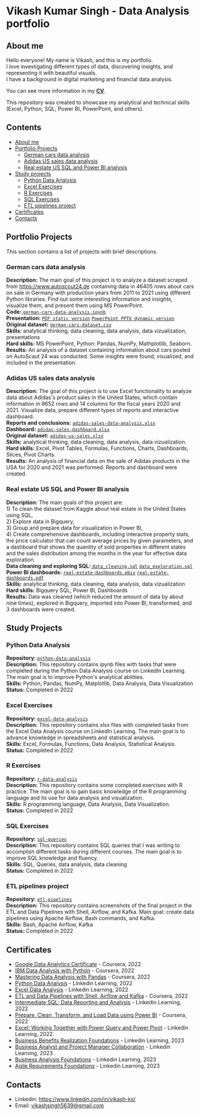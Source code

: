 # Vikash Kumar Singh - Data Analysis portfolio
## About me
Hello everyone! My name is Vikash, and this is my portfolio.<br>
I love investigating different types of data, discovering insights, and representing it with beautiful visuals.<br>
I have a background in digital marketing and financial data analysis.<br>

You can see more information in my [**CV**](https://github.com/vks5639/My_Portfolio/blob/main/Vikash_Resume.pdf).

This repository was created to showcase my analytical and technical skills (Excel, Python, SQL, Power BI, PowerPoint, and others).
## Contents
* [About me](#about-me)
* [Portfolio Projects](#portfolio-projects)
  - [German cars data analysis](#german-cars-data-analysis) 
  - [Adidas US sales data analysis](#adidas-us-sales-data-analysis)
  - [Real estate US SQL and Power BI analysis](#real-estate-us-sql-and-power-bi-analysis)
* [Study projects](#study-projects)
  - [Python Data Analysis](#python-data-analysis)
  - [Excel Exercises](#excel-exercises)
  - [R Exercises](#r-exercises)
  - [SQL Exercises](#sql-exercises)
  - [ETL pipelines project](#etl-pipelines-project)
* [Certificates](#certificates)
* [Contacts](#contacts)
## Portfolio Projects
This section contains a list of projects with brief descriptions.
### German cars data analysis 
**Description:** The main goal of this project is to analyze a dataset scraped from https://www.autoscout24.de containing data in 46405 rows about cars on sale in Germany with production years from 2011 to 2021 using different Python libraries. Find out some interesting information and insights, visualize them, and present them using MS PowerPoint.<br>
**Code:**<a href = "https://github.com/paulo81818/Data-Business-Analysis-Portfolio/blob/main/German%20cars%20Analysis/German-cars-Analysis.ipynb">
  <code>german-cars-data-analysis.ipynb</code></a><br>
**Presentation:** <a href = "https://github.com/paulo81818/Data-Business-Analysis-Portfolio/blob/main/German%20cars%20Analysis/German%20cars%20presentation%20Pavel%20Liaoshka.pdf">
  <code>PDF static version</code></a> <a href = "https://github.com/paulo81818/Data-Business-Analysis-Portfolio/blob/main/German%20cars%20Analysis/German%20cars%20presentation%20Pavel%20Liaoshka.pptx">
  <code>PowerPoint PPTX dynamic version</code></a><br>
**Original dataset:** <a href = "https://github.com/paulo81818/Data-Business-Analysis-Portfolio/blob/main/German%20cars%20Analysis/original%20dataset.csv">
  <code>german-cars-dataset.csv</code></a><br>
**Skills:** analytical thinking, data cleaning, data analysis, data vizualization, presentations<br>
**Hard skills:** MS PowerPoint, Python: Pandas, NumPy, Mathplotlib, Seaborn. <br>
**Results:** An analysis of a dataset containing information about cars posted on AutoScaut 24 was conducted. Some insights were found, visualized, and included in the presentation.
### Adidas US sales data analysis
**Description:** The goal of this project is to use Excel functionality to analyze data about Adidas's product sales in the United States, which contain information in 9652 rows and 14 columns for the fiscal years 2020 and 2021. Visualize data, prepare different types of reports and interactive dashboard. <br>
**Reports and conclusions:** <a href = "https://github.com/paulo81818/Data-Business-Analysis-Portfolio/blob/main/Adidas%20US%20Sales%20Analysis/Adidas%20Sales%20Analysis%20with%20reports.xlsx">
  <code>adidas-sales-data-analysis.xlsx</code></a> <br>
**Dashboard:** <a href = "https://github.com/paulo81818/Data-Business-Analysis-Portfolio/blob/main/Adidas%20US%20Sales%20Analysis/Dashboard.xlsx">
  <code>adidas-sales-dashboard.xlsx</code></a> <br>
**Original dataset:** <a href = "https://github.com/paulo81818/Data-Business-Analysis-Portfolio/blob/main/Adidas%20US%20Sales%20Analysis/Original-dataset.xlsx">
  <code>adidas-us-sales.xlsx</code></a><br>
**Skills:** analytical thinking, data cleaning, data analysis, data vizualization.<br>
**Hard skills:** Excel, Pivot Tables, Formulas, Functions, Charts, Dashboards, Slices, Pivot Charts.<br>
**Results:** An analysis of financial data on the sale of Adidas products in the USA for 2020 and 2021 was performed. Reports and dashboard were created. 
### Real estate US SQL and Power BI analysis 
**Description:** The main goals of this project are: <br> 1) To clean the dataset from Kaggle about real estate in the United States using SQL, <br>2) Explore data in Bigquery, <br> 3) Group and prepare data for visualization in Power BI, <br> 4) Create comprehensive dashboards, including interactive property stats, the price calculator that can count average prices by given parameters, and a dashboard that shows the quantity of sold properties in different states and the sales distribution among the months in the year for effective data exploration. <br>
**Data cleaning and exploring SQL:**<a href = "https://github.com/paulo81818/Data-Business-Analysis-Portfolio/blob/main/Real%20Estate%20USA%20data%20SQL%20and%20Power%20BI%20analysis/Data_cleaning.sql">
  <code>data_cleaning.sql</code></a> <a href = "https://github.com/paulo81818/Data-Business-Analysis-Portfolio/blob/main/Real%20Estate%20USA%20data%20SQL%20and%20Power%20BI%20analysis/Exploring_data.sql">
  <code>data_exploration.sql</code></a><br> 
**Power BI dashboards:** <a href = "https://github.com/paulo81818/Data-Business-Analysis-Portfolio/blob/main/Real%20Estate%20USA%20data%20SQL%20and%20Power%20BI%20analysis/Real%20Estate%20USA%20Dashboards.pbix">
  <code>real-estate-dashboards.pbix</code></a> <a href = "https://github.com/paulo81818/Data-Business-Analysis-Portfolio/blob/main/Real%20Estate%20USA%20data%20SQL%20and%20Power%20BI%20analysis/Real-Estate%20USA%20Dashboards.pdf">
  <code>real-estate-dashboards.pdf</code></a><br>
**Skills:** analytical thinking, data cleaning, data analysis, data vizualization<br>
**Hard skills:** Bigquery SQL, Power BI, Dashboards <br>
**Results:** Data was cleaned (which reduced the amount of data by about nine times), explored in Bigquery, imported into Power BI, transformed, and 3 dashboards were created.
## Study Projects
### Python Data Analysis
**Repository:** <a href = "https://github.com/paulo81818/Study-Projects/tree/main/Data-Analysis-Python">
  <code>python-data-analysis</code></a> <br> 
**Description:** This repository contains ipynb files with tasks that were completed during the Python Data Analysis course on LinkedIn Learning. The main goal is to improve Python's analytical abilities. <br>
**Skills:** Python, Pandas, NumPy, Matplotlib, Data Analysis, Data Visualization <br>
**Status:** Completed in 2022
### Excel Exercises
**Repository:** <a href = "https://github.com/paulo81818/Study-Projects/tree/main/Excel%20Exercises">
  <code>excel-data-analysis</code></a> <br>
**Description:** This repository contains xlsx files with completed tasks from the Excel Data Analysis course on LinkedIn Learning. The main goal is to advance knowledge in spreadsheets and statistical analysis. <br>
**Skills:** Excel, Formulas, Functions, Data Analysis, Statistical Analysis. <br>
**Status:** Completed in 2022
### R Exercises
**Repository:** <a href = "https://github.com/paulo81818/Study-Projects/tree/main/R%20Exercises">
  <code>r-data-analysis</code></a> <br>
**Description:** This repository contains some completed exercises with R practice. The main goal is to gain basic knowledge of the R programming language and its use for data analysis and visualization.<br>
**Skills:** R programming language, Data Analysis, Data Visualization. <br> 
**Status:** Completed in 2022
### SQL Exercises
**Repository:** <a href = "https://github.com/paulo81818/Study-Projects/tree/main/SQL%20Exercises">
  <code>sql-queries</code></a> <br>
**Description:** This repository contains SQL queries that I was writing to accomplish different tasks during different courses. The main goal is to improve SQL knowledge and fluency. <br>
**Skills:** SQL, Queries, data analysis, data cleaning <br>
**Status:** Completed in 2022
### ETL pipelines project
**Repository:** <a href = "https://github.com/paulo81818/Study-Projects/tree/main/ETL%20pipelines%20project">
  <code>etl-pipelines</code></a><br>
**Description:** This repository contains screenshots of the final project in the ETL and Data Pipelines with Shell, Airflow, and Kafka. Main goal: create data pipelines using Apache Airflow, Bash commands, and Kafka.<br>
**Skills:** Bash, Apache Airflow, Kafka <br> 
**Status:** Completed in 2022
## Certificates
* [Google Data Analytics Certificate](https://github.com/paulo81818/Data-Business-Analysis-Portfolio/blob/main/Certificates/Google%20Data%20Data%20Analytics.pdf) - Coursera, 2022
* [IBM Data Analysis with Python](https://github.com/paulo81818/Data-Business-Analysis-Portfolio/blob/main/Certificates/IBM%20data%20analysis%20Python.pdf) - Coursera, 2022
* [Mastering Data Analysis with Pandas](https://github.com/paulo81818/Data-Business-Analysis-Portfolio/blob/main/Certificates/Data%20analysis%20with%20Pandas.pdf) - Coursera, 2022
* [Python Data Analysis](https://github.com/paulo81818/Data-Business-Analysis-Portfolio/blob/main/Certificates/Linkedin%20Learning%20Python%20Data%20Analysis.pdf) - Linkedin Learning, 2022
* [Excel Data Analysis](https://github.com/paulo81818/Data-Business-Analysis-Portfolio/blob/main/Certificates/Linkedin%20Learning%20Excel%20Data%20Analysis.pdf) - Linkedin Learning, 2022
* [ETL and Data Pipelines with Shell, Airflow and Kafka](https://github.com/paulo81818/Data-Business-Analysis-Portfolio/blob/main/Certificates/ETL%20and%20Data%20Pipelines%20with%20Shell%2C%20Airflow%20and%20Kafka.pdf) - Coursera, 2022
* [Intermediate SQL: Data Reporting and Analysis](https://github.com/paulo81818/Data-Business-Analysis-Portfolio/blob/main/Certificates/Intermediate%20SQL%20Data%20Reporting%20and%20Analysis.pdf) - Linkedin Learning, 2022
* [Prepare, Clean, Transform, and Load Data using Power BI](https://github.com/paulo81818/Data-Business-Analysis-Portfolio/blob/main/Certificates/Coursera%20Prepare%2C%20Clean%2C%20Transform%2C%20and%20Load%20Data%20using%20Power%20BI.pdf) - Coursera, 2022
* [Excel: Working Together with Power Query and Power Pivot](https://github.com/paulo81818/Data-Business-Analysis-Portfolio/blob/main/Certificates/Certificate%20Excel%20Working%20Together%20with%20Power%20Query%20and%20Power%20Pivot.pdf) - Linkedin Learning, 2022
* [Business Benefits Realization Foundations](https://github.com/paulo81818/Data-Business-Analysis-Portfolio/blob/main/Certificates/Certificate%20Business%20Benefits%20Realization%20Foundations.pdf) - Linkedin Learning, 2023
* [Business Analyst and Project Manager Collaboration](https://github.com/paulo81818/Data-Business-Analysis-Portfolio/blob/main/Certificates/Certificate%20Business%20Analyst%20and%20Project%20Manager%20Collaboration.pdf) - Linkedin Learning, 2023
* [Business Analysis Foundations](https://github.com/paulo81818/Data-Business-Analysis-Portfolio/blob/main/Certificates/Certificate%20Business%20Analysis%20Foundations.pdf) - Linkedin Learning, 2023
* [Agile Requirements Foundations](https://github.com/paulo81818/Data-Business-Analysis-Portfolio/blob/main/Certificates/Certificate%20Agile%20Requirements%20Foundations.pdf) - Linkedin Learning, 2023

## Contacts
* Linkedin: https://www.linkedin.com/in/vikash-ks/
* Email: vikashsingh5639@gmail.com 
